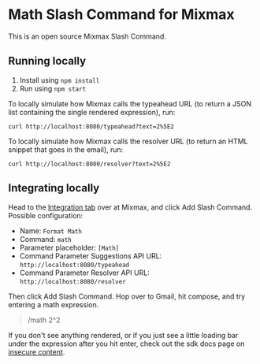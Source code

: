 Math Slash Command for Mixmax
=============================

This is an open source Mixmax Slash Command.

## Running locally

1. Install using `npm install`
2. Run using `npm start`

To locally simulate how Mixmax calls the typeahead URL (to return a JSON list containing the single rendered expression), run:

```
curl http://localhost:8080/typeahead?text=2%5E2
```

To locally simulate how Mixmax calls the resolver URL (to return an HTML snippet that goes in the email), run:

```
curl http://localhost:8080/resolver?text=2%5E2
```

## Integrating locally

Head to the [Integration tab](https://app.mixmax.com/dashboard/integrations) over at Mixmax, and click Add Slash Command. Possible configuration:

- Name: `Format Math`
- Command: `math`
- Parameter placeholder: `[Math]`
- Command Parameter Suggestions API URL: `http://localhost:8080/typeahead`
- Command Parameter Resolver API URL: `http://localhost:8080/resolver`

Then click Add Slash Command. Hop over to Gmail, hit compose, and try entering a math expression.

> /math 2^2

If you don't see anything rendered, or if you just see a little loading bar under the expression after you hit enter, check out the sdk docs page on [insecure content](http://sdk.mixmax.com/docs/chrome-insecure-content-https-request-blocked-when-developing-locally).
